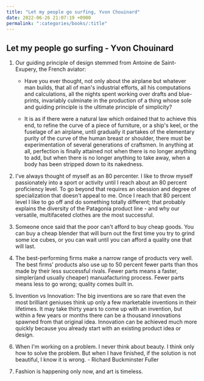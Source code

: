 ```yaml
---
title: "Let my people go surfing, Yvon Chouinard"
date: 2022-06-26 21:07:19 +0900
permalink: ":categories/books/:title"
---
```


## Let my people go surfing - Yvon Chouinard

1. Our guiding principle of design stemmed from Antoine de Saint-Exupery, the French aviator:

   - Have you ever thought, not only about the airplane but whatever man builds, that all of man's industrial efforts, all his computations and calculations, all the nights spent working over drafts and blue-prints, invariably culminate in the production of a thing whose sole and guiding principle is the ultimate principle of simplicity?

   - It is as if there were a natural law which ordained that to achieve this end, to refine the curve of a piece of furniture, or a ship's keel, or the fuselage of an airplane, until gradually it partakes of the elementary purity of the curve of the human breast or shoulder, there must be experimentation of several generations of craftsmen. In anything at all, perfection is finally attained not when there is no longer anything to add, but when there is no longer anything to take away, when a body has been stripped down to its nakedness.

1. I've always thought of myself as an 80 percenter. I like to throw myself passionately into a sport or activity until I reach about an 80 percent proficiency level. To go beyond that requires an obession and degree of specialization that doesn't appeal to me. Once I reach that 80 percent level I like to go off and do something totally different; that probably explains the diversity of the Patagonia product line - and why our versatile, multifaceted clothes are the most successful.

1. Someone once said that the poor can't afford to buy cheap goods. You can buy a cheap blender that will burn out the first time you try to grind some ice cubes, or you can wait until you can afford a quality one that will last.

1. The best-performing firms make a narrow range of products very well. The best firms' products also use up to 50 percent fewer parts than thos made by their less successful rivals. Fewer parts means a faster, simpler(and usually cheaper) manuafacturing process. Fewer parts means less to go wrong; quality comes built in.

1. Invention vs Innovation: The big inventions are so rare that even the most brilliant geniuses think up only a few marketable inventions in their lifetimes. It may take thirty years to come up with an invention, but within a few years or months there can be a thousand innovations spawned from that original idea. Innovation can be achieved much more quickly because you already start with an existing product idea or design.

1. When I'm working on a problem. I never think about beauty. I think only how to solve the problem. But when I have finished, if the solution is not beautiful, I know it is wrong. - Richard Buckminster Fuller

1. Fashion is happening only now, and art is timeless.
